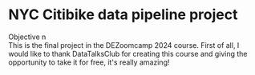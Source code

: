 # NYC Citibike data pipeline project
Objective n\
This is the final project in the DEZoomcamp 2024 course. First of all, I would like to thank DataTalksClub for creating this course and giving the opportunity to take it for free, it's really amazing!
